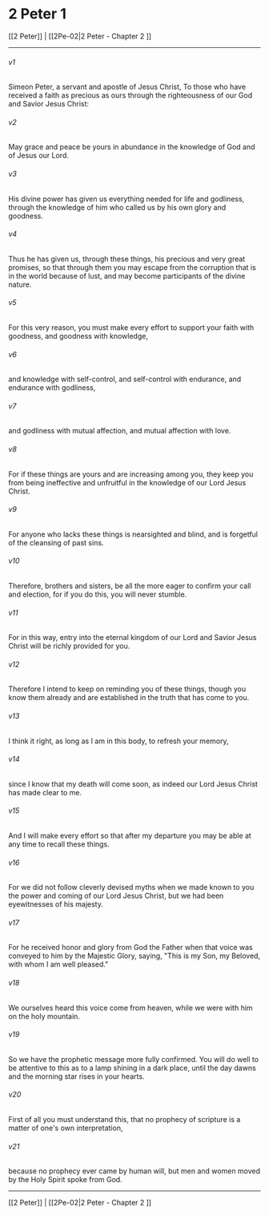 # 2 Peter 1

[[2 Peter]] | [[2Pe-02|2 Peter - Chapter 2 ]]
***

###### v1
Simeon Peter, a servant and apostle of Jesus Christ, To those who have received a faith as precious as ours through the righteousness of our God and Savior Jesus Christ:
###### v2
May grace and peace be yours in abundance in the knowledge of God and of Jesus our Lord.
###### v3
His divine power has given us everything needed for life and godliness, through the knowledge of him who called us by his own glory and goodness.
###### v4
Thus he has given us, through these things, his precious and very great promises, so that through them you may escape from the corruption that is in the world because of lust, and may become participants of the divine nature.
###### v5
For this very reason, you must make every effort to support your faith with goodness, and goodness with knowledge,
###### v6
and knowledge with self-control, and self-control with endurance, and endurance with godliness,
###### v7
and godliness with mutual affection, and mutual affection with love.
###### v8
For if these things are yours and are increasing among you, they keep you from being ineffective and unfruitful in the knowledge of our Lord Jesus Christ.
###### v9
For anyone who lacks these things is nearsighted and blind, and is forgetful of the cleansing of past sins.
###### v10
Therefore, brothers and sisters, be all the more eager to confirm your call and election, for if you do this, you will never stumble.
###### v11
For in this way, entry into the eternal kingdom of our Lord and Savior Jesus Christ will be richly provided for you.
###### v12
Therefore I intend to keep on reminding you of these things, though you know them already and are established in the truth that has come to you.
###### v13
I think it right, as long as I am in this body, to refresh your memory,
###### v14
since I know that my death will come soon, as indeed our Lord Jesus Christ has made clear to me.
###### v15
And I will make every effort so that after my departure you may be able at any time to recall these things.
###### v16
For we did not follow cleverly devised myths when we made known to you the power and coming of our Lord Jesus Christ, but we had been eyewitnesses of his majesty.
###### v17
For he received honor and glory from God the Father when that voice was conveyed to him by the Majestic Glory, saying, "This is my Son, my Beloved, with whom I am well pleased."
###### v18
We ourselves heard this voice come from heaven, while we were with him on the holy mountain.
###### v19
So we have the prophetic message more fully confirmed. You will do well to be attentive to this as to a lamp shining in a dark place, until the day dawns and the morning star rises in your hearts.
###### v20
First of all you must understand this, that no prophecy of scripture is a matter of one's own interpretation,
###### v21
because no prophecy ever came by human will, but men and women moved by the Holy Spirit spoke from God.

***

[[2 Peter]] | [[2Pe-02|2 Peter - Chapter 2 ]]
